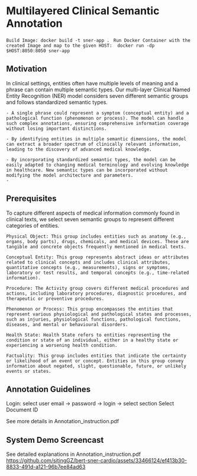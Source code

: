 # Multilayered Clinical Semantic Annotation 

 ` Build Image: docker build -t sner-app . `
 ` Run Docker Container with the created Image and map to the given HOST:  docker run -dp $HOST:8050:8050 sner-app`

## Motivation
In clinical settings, entities often have multiple levels of meaning and a phrase can contain multiple semantic types. Our multi-layer Clinical Named Entity Recognition (NER) model considers seven different semantic groups and follows standardized semantic types. 

    - A single phrase could represent a symptom (conceptual entity) and a pathological function (phenomenon or process). The model can handle such complex annotations, ensuring comprehensive information coverage without losing important distinctions.
  
    - By identifying entities in multiple semantic dimensions, the model can extract a broader spectrum of clinically relevant information, leading to the discovery of advanced medical knowledge.
  
    - By incorporating standardized semantic types, the model can be easily adapted to changing medical terminology and evolving knowledge in healthcare. New semantic types can be incorporated without modifying the model architecture and parameters.
    - 
   

## Prerequisites
To capture different aspects of medical information commonly found in clinical texts, we select seven semantic groups to represent different categories of entities.
    
    Physical Object: This group includes entities such as anatomy (e.g., organs, body parts), drugs, chemicals, and medical devices. These are tangible and concrete objects frequently mentioned in medical texts.

    Conceptual Entity: This group represents abstract ideas or attributes related to clinical concepts and includes clinical attributes, quantitative concepts (e.g., measurements), signs or symptoms, laboratory or test results, and temporal concepts (e.g., time-related information).

    Procedure: The Activity group covers different medical procedures and actions, including laboratory procedures, diagnostic procedures, and therapeutic or preventive procedures.

    Phenomenon or Process: This group encompasses the entities that represent various physiological and pathological states and processes, such as injuries, physiological functions, pathological functions, diseases, and mental or behavioural disorders. 

    Health State: Health State refers to entities representing the condition or state of an individual, either in a healthy state or experiencing a worsening health condition.

    Factuality: This group includes entities that indicate the certainty or likelihood of an event or concept. Entities in this group convey information about negated, slight, questionable, future, or unlikely events or states.


## Annotation Guidelines

Login: select user email -> password -> login -> select section
Select Document ID

See more details in Annotation_instruction.pdf

## System Demo Screencast
See detailed explanations in Annotation_instruction.pdf
https://github.com/sitingGZ/bert-sner-cardio/assets/33466124/ef413b30-8833-491d-a121-96b7ee84ad63

